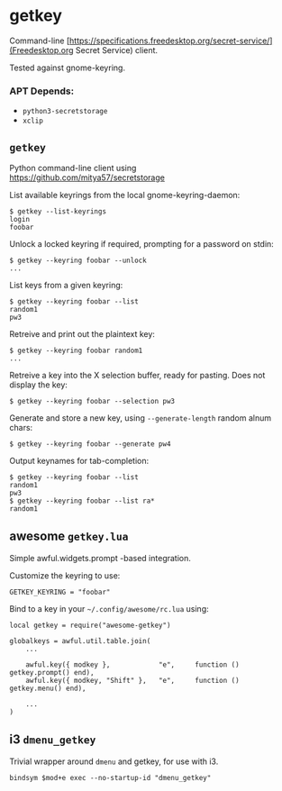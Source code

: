 # getkey

Command-line [https://specifications.freedesktop.org/secret-service/](Freedesktop.org Secret Service) client.

Tested against gnome-keyring.

### APT Depends:

* `python3-secretstorage`
* `xclip`

## `getkey`
Python command-line client using https://github.com/mitya57/secretstorage

List available keyrings from the local gnome-keyring-daemon:

    $ getkey --list-keyrings
    login
    foobar

Unlock a locked keyring if required, prompting for a password on stdin:

    $ getkey --keyring foobar --unlock
    ...

List keys from a given keyring:

    $ getkey --keyring foobar --list
    random1
    pw3

Retreive and print out the plaintext key:

    $ getkey --keyring foobar random1
    ...

Retreive a key into the X selection buffer, ready for pasting. Does not display the key:

    $ getkey --keyring foobar --selection pw3

Generate and store a new key, using `--generate-length` random alnum chars:

    $ getkey --keyring foobar --generate pw4

Output keynames for tab-completion:

    $ getkey --keyring foobar --list
    random1
    pw3
    $ getkey --keyring foobar --list ra*
    random1

## awesome `getkey.lua`
Simple awful.widgets.prompt -based integration.

Customize the keyring to use:

    GETKEY_KEYRING = "foobar"

Bind to a key in your `~/.config/awesome/rc.lua` using:

    local getkey = require("awesome-getkey")

    globalkeys = awful.util.table.join(
        ...

        awful.key({ modkey },            "e",     function () getkey.prompt() end),
        awful.key({ modkey, "Shift" },   "e",     function () getkey.menu() end),

        ...
    )

## i3 `dmenu_getkey`

Trivial wrapper around `dmenu` and getkey, for use with i3.

    bindsym $mod+e exec --no-startup-id "dmenu_getkey"

